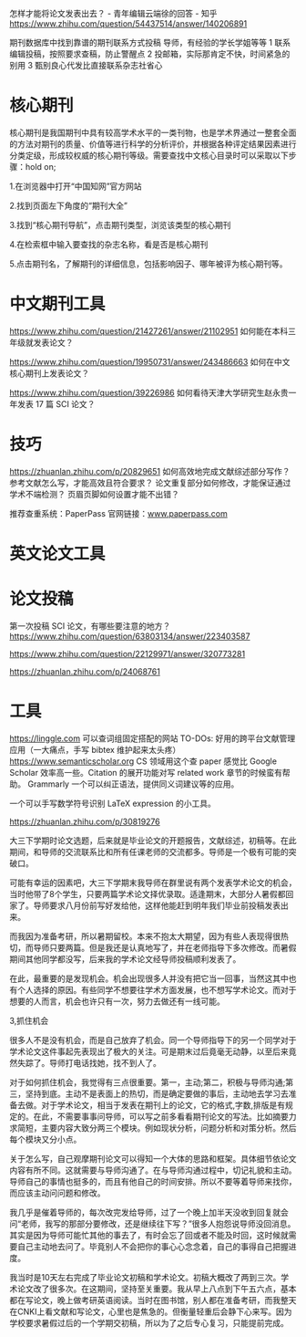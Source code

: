 


怎样才能将论文发表出去？ - 青年编辑云端徐的回答 - 知乎
https://www.zhihu.com/question/54437514/answer/140206891

期刊数据库中找到靠谱的期刊联系方式投稿
导师，有经验的学长学姐等等
1 联系编辑投稿，按照要求查稿，防止警醒点
2 投邮箱，实际那肯定不快，时间紧急的别用
3 甄别良心代发比直接联系杂志社省心
# 核心期刊
核心期刊是我国期刊中具有较高学术水平的一类刊物，也是学术界通过一整套全面的方法对期刊的质量、价值等进行科学的分析评价，并根据各种评定结果因素进行分类定级，形成较权威的核心期刊等级。需要查找中文核心目录时可以采取以下步骤：hold on;

1.在浏览器中打开“中国知网”官方网站

2.找到页面左下角度的“期刊大全”

3.找到“核心期刊导航”，点击期刊类型，浏览该类型的核心期刊

4.在检索框中输入要查找的杂志名称，看是否是核心期刊

5.点击期刊名，了解期刊的详细信息，包括影响因子、哪年被评为核心期刊等。


# 中文期刊工具
https://www.zhihu.com/question/21427261/answer/21102951 如何能在本科三年级就发表论文？

https://www.zhihu.com/question/19950731/answer/243486663 如何在中文核心期刊上发表论文？


https://www.zhihu.com/question/39226986  如何看待天津大学研究生赵永贵一年发表 17 篇 SCI 论文？


# 技巧

https://zhuanlan.zhihu.com/p/20829651
如何高效地完成文献综述部分写作？
参考文献怎么写，才能高效且符合要求？
论文重复部分如何修改，才能保证通过学术不端检测？
页眉页脚如何设置才能不出错？




推荐查重系统：PaperPass
官网链接：www.paperpass.com





# 英文论文工具





# 论文投稿

  第一次投稿 SCI 论文，有哪些要注意的地方？https://www.zhihu.com/question/63803134/answer/223403587

  https://www.zhihu.com/question/22129971/answer/320773281

https://zhuanlan.zhihu.com/p/24068761








# 工具
https://linggle.com  可以查词组固定搭配的网站
TO-DOs: 好用的跨平台文献管理应用（一大痛点，手写 bibtex 维护起来太头疼）
https://www.semanticscholar.org     CS 领域用这个查 paper 感觉比 Google Scholar 效率高一些。Citation 的展开功能对写 related work 章节的时候蛮有帮助。
Grammarly 一个可以纠正语法，提供同义词建议等的应用。

一个可以手写数学符号识别 LaTeX expression 的小工具。




















https://zhuanlan.zhihu.com/p/30819276


大三下学期时论文选题，后来就是毕业论文的开题报告，文献综述，初稿等。在此期间，和导师的交流联系比和所有任课老师的交流都多。导师是一个极有可能的突破口。

可能有幸运的因素吧，大三下学期末我导师在群里说有两个发表学术论文的机会，当时他带了8个学生，只要两篇学术论文择优录取。适逢期末，大部分人暑假都回家了。导师要求八月份前写好发给他，这样他能赶到明年我们毕业前投稿发表出来。

而我因为准备考研，所以暑期留校。本来不抱太大期望，因为有些人表现得很热切，而导师只要两篇。但是我还是认真地写了，并在老师指导下多次修改。而暑假期间其他同学都没写，后来我的学术论文经导师投稿顺利发表了。

在此，最重要的是发现机会。机会出现很多人并没有把它当一回事，当然这其中也有个人选择的原因。有些同学不想要往学术方面发展，也不想写学术论文。而对于想要的人而言，机会也许只有一次，努力去做还有一线可能。

3,抓住机会

很多人不是没有机会，而是自己放弃了机会。同一个导师指导下的另一个同学对于学术论文这件事起先表现出了极大的关注。可是期末过后竟毫无动静，以至后来竟然失踪了。导师打电话找她，找不到人了。

对于如何抓住机会，我觉得有三点很重要。第一，主动;第二，积极与导师沟通;第三，坚持到底。主动不是表面上的热切，而是确定要做的事后，主动地去学习去准备去做。对于学术论文，相当于发表在期刊上的论文，它的格式,字数,排版是有规定的。在此，不需要事事问导师，可以写之前多看看期刊论文的写法。比如摘要力求简短，主要内容大致分两三个模块。例如现状分析，问题分析和对策分析。然后每个模块又分小点。

关于怎么写，自己观摩期刊论文可以得知一个大体的思路和框架。具体细节依论文内容有所不同。这就需要与导师沟通了。在与导师沟通过程中，切记礼貌和主动。导师自己的事情也挺多的，而且有他自己的时间安排。所以不要等着导师来找你，而应该主动问问题和修改。

我几乎是催着导师的，每次改完发给导师，过了一个晚上加半天没收到回复就会问“老师，我写的那部分要修改，还是继续往下写？”很多人抱怨说导师没回消息。其实是因为导师可能忙其他的事去了，有时会忘了回或者不能及时回，这时候就需要自己主动地去问了。毕竟别人不会把你的事心心念念着，自己的事得自己把握进度。

我当时是10天左右完成了毕业论文初稿和学术论文。初稿大概改了两到三次。学术论文改了很多次。在这期间，坚持至关重要。我从早上八点到下午五六点，基本都在写论文，晚上做考研英语阅读。当时在图书馆，别人都在准备考研，而我整天在CNKI上看文献和写论文，心里也是焦急的。但衡量轻重后会静下心来写。因为学校要求暑假过后的一个学期交初稿，所以为了之后专心复习，只能提前完成。






